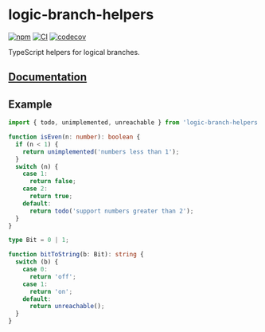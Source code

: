 # logic-branch-helpers

[![npm](https://img.shields.io/npm/v/logic-branch-helpers)](https://www.npmjs.com/package/logic-branch-helpers)
[![CI](https://github.com/spenserblack/logic-branch-helpers-ts/actions/workflows/ci.yml/badge.svg)](https://github.com/spenserblack/logic-branch-helpers-ts/actions/workflows/ci.yml)
[![codecov](https://codecov.io/gh/spenserblack/logic-branch-helpers-ts/branch/main/graph/badge.svg?token=DwZhdMa9GO)](https://codecov.io/gh/spenserblack/logic-branch-helpers-ts)

TypeScript helpers for logical branches.

## [Documentation](https://spenserblack.github.io/logic-branch-helpers-ts/)

## Example

```typescript
import { todo, unimplemented, unreachable } from 'logic-branch-helpers';

function isEven(n: number): boolean {
  if (n < 1) {
    return unimplemented('numbers less than 1');
  }
  switch (n) {
    case 1:
      return false;
    case 2:
      return true;
    default:
      return todo('support numbers greater than 2');
  }
}

type Bit = 0 | 1;

function bitToString(b: Bit): string {
  switch (b) {
    case 0:
      return 'off';
    case 1:
      return 'on';
    default:
      return unreachable();
  }
}
```
